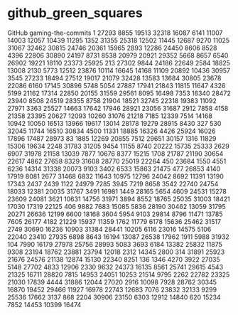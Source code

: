 # github_green_squares
GitHub gaming-the-commits
1
27293
8855
19513
32318
16087
6141
11007
14003
12057
10439
11295
1352
31355
25318
12502
11445
12687
9270
11025
31067
32462
30815
24746
20361
15965
2893
12286
24450
8606
8528
4396
22806
30890
24197
8731
8538
20979
20921
29352
5668
8657
6540
26902
19221
18110
23373
25925
213
27302
9844
24186
22649
2584
18825
13008
2130
5773
12512
23876
10114
16645
14168
11109
20892
10436
30957
3545
27233
18494
27512
19017
21079
32428
13583
13684
30805
23678
22086
6160
17145
30896
5748
5054
27887
17941
21843
11815
11647
4326
5199
21162
17314
22850
20155
31559
29561
8095
16498
7353
16340
28472
23940
8508
24519
28355
8758
21904
18521
32745
22318
19383
11092
27971
3363
25527
14663
17642
17946
28921
23056
31687
2912
7858
4158
21358
23395
20627
12093
10260
31076
21218
7185
12339
7514
14168
10942
10050
16513
13966
19617
13014
28178
19279
28915
8430
327
530
32045
11744
16510
30834
4500
11331
18885
16326
4426
25924
16026
17896
17487
28973
83
1885
12269
20855
7512
29651
30157
1316
11829
15306
19634
2248
31783
31205
9454
11155
8740
20222
15735
25333
2629
6907
31978
21158
13039
7877
10676
8377
15215
1708
21787
21190
30654
22617
4862
27658
8329
31608
28770
25019
22264
450
23684
1550
4551
6236
14314
31338
20073
9103
3402
6533
15863
21475
477
26853
4140
17919
8081
2677
31468
6832
11643
10975
12796
24042
8692
11391
13190
17343
2437
2439
1122
24979
7285
3945
7219
8658
3542
22740
24754
18033
12381
20035
31767
3491
16981
1449
28165
5654
4609
24531
15278
23609
24081
3621
10631
14756
31971
3894
8552
18765
25035
31003
18421
17030
17319
22125
406
9882
7683
15085
5836
28190
30462
13059
31795
20271
26636
12199
6600
18168
3604
5954
9103
29814
8796
11471
13785
7605
26177
4182
21229
15937
11359
1762
11779
6178
15636
25462
31517
2749
30690
16236
10903
31384
28441
10205
6116
23016
14575
5106
22040
23410
27935
6898
8643
16194
13087
26538
17962
1911
5988
31932
104
7990
16179
27978
25756
28993
5083
3693
6184
13382
25832
11875
9308
23194
18762
23881
23794
12018
2312
14345
2800
314
31891
25923
21676
24576
21138
12874
15130
22340
8251
136
1346
4270
3922
27035
5148
27702
4833
12906
2330
9632
24373
16135
8561
25741
29615
4543
21325
16711
28820
7815
14953
24051
10253
21514
9795
2262
22782
23325
21030
17839
4444
31886
12044
27020
2916
10098
7928
28762
30345
16870
19452
29466
11927
16978
22743
12683
7076
23832
32133
9299
25536
17662
3137
868
2204
30906
23150
6303
12912
14840
620
15234
7852
14453
10399
16474
